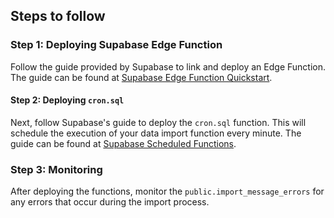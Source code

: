 ## Steps to follow

### Step 1: Deploying Supabase Edge Function

Follow the guide provided by Supabase to link and deploy an Edge Function. The
guide can be found at
[Supabase Edge Function Quickstart](https://supabase.com/docs/guides/functions/quickstart).

#### Step 2: Deploying `cron.sql`

Next, follow Supabase's guide to deploy the `cron.sql` function. This will
schedule the execution of your data import function every minute. The guide can
be found at
[Supabase Scheduled Functions](https://supabase.com/docs/guides/functions/schedule-functions).

### Step 3: Monitoring

After deploying the functions, monitor the `public.import_message_errors` for
any errors that occur during the import process.
